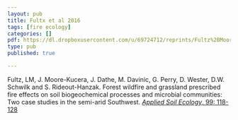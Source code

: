 ```yaml
---
layout: pub
title: Fultx et al 2016
tags: [fire ecology]
categories: []
pdf: https://dl.dropboxusercontent.com/u/69724712/reprints/Fultz%2BMoore-Kucera%2Betal-2016_soil.pdf
type: pub
published: true

---
```

Fultz, LM, J. Moore-Kucera, J. Dathe, M. Davinic, G. Perry, D. Wester, D.W. Schwilk and S. Rideout-Hanzak. Forest wildfire and grassland prescribed fire effects on soil biogeochemical processes and microbial communities: Two case studies in the semi-arid Southwest. [*Applied Soil Ecology*. 99: 118-128](http://dx.doi.org/10.1016/j.apsoil.2015.10.023)
